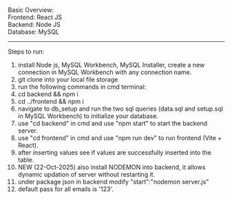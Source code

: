 Basic Overview:  
Frontend: React JS  
Backend: Node JS  
Database: MySQL  

--------------------------------------------------------------------------------------------------------------------------

Steps to run:
1. install Node js, MySQL Workbench, MySQL Installer, create a new connection in MySQL Workbench with any connection name.
2. git clone into your local file storage
3. run the following commands in cmd terminal:
 1. cd backend && npm i
 2. cd ../frontend && npm i
4. navigate to db_setup and run the two sql queries (data.sql and setup.sql in MySQL Workbench) to initialize your database.
5. use "cd backend" in cmd and use "npm start" to start the backend server.
6. use "cd frontend" in cmd and use "npm run dev" to run frontend (Vite + React).
4. after inserting values see if values are successfully inserted into the table.
5. NEW (22-Oct-2025) also install NODEMON into backend, it allows dynamic updation of server without restarting it.
6. under package json in backend modify "start":"nodemon server.js"
7. default pass for all emails is '123'.

